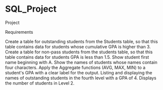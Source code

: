 # SQL_Project

Project

Requirements

Create a table for outstanding students from the Students table, so that this table contains data for students whose cumulative GPA is higher than 3.
Create a table for non-pass students from the students table, so that this table contains data for students GPA is less than 1.5.
Show student first name beginning with A.
Show the names of students whose names contain four characters.
Apply the Aggregate functions (AVG, MAX, MIN) to a student's GPA with a clear label for the output.
Listing and displaying the names of outstanding students in the fourth level with a GPA of 4.
Displays the number of students in Level 2.
